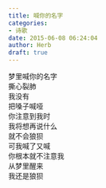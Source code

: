 ```yaml
---  
title: 喊你的名字  
categories:  
- 诗歌  
date: 2015-06-08 06:24:04  
author: Herb  
draft: true
---  
```

梦里喊你的名字  
撕心裂肺    
我没有  
把嗓子喊哑  
你注意到我时  
我将想再说什么  
就不会狼狈    
可我喊了又喊  
你根本就不注意我    
从梦里醒来  
我还是狼狈